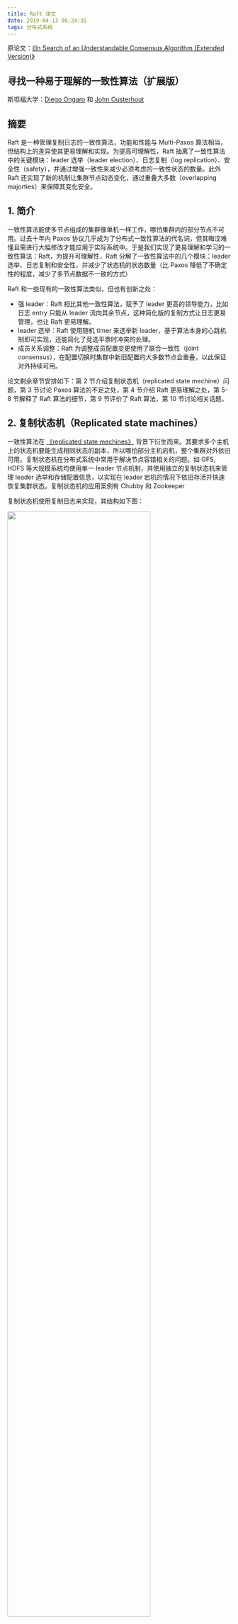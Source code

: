 ```yaml
---
title: Raft 译文
date: 2019-04-13 08:24:35
tags: 分布式系统
---
```


原论文：[《In Search of an Understandable Consensus Algorithm (Extended Version)》](https://ramcloud.atlassian.net/wiki/download/attachments/6586375/raft.pdf)

<!-- more -->

## 寻找一种易于理解的一致性算法（扩展版）

斯坦福大学：[Diego Ongaro](https://ongardie.net/diego/) 和 [John Ousterhout](https://web.stanford.edu/~ouster/cgi-bin/home.php)

## 摘要

Raft 是一种管理复制日志的一致性算法，功能和性能与 Multi-Paxos 算法相当，但结构上的差异使其更易理解和实现。为提高可理解性，Raft 抽离了一致性算法中的关键模块：leader 选举（leader election）、日志复制（log replication）、安全性（safety），并通过增强一致性来减少必须考虑的一致性状态的数量。此外 Raft 还实现了新的机制让集群节点动态变化，通过重叠大多数（overlapping majorties）来保障其变化安全。



## 1. 简介

一致性算法能使多节点组成的集群像单机一样工作，哪怕集群内的部分节点不可用。过去十年内 Paxos 协议几乎成为了分布式一致性算法的代名词，但其晦涩难懂且需进行大幅修改才能应用于实际系统中。于是我们实现了更易理解和学习的一致性算法：Raft，为提升可理解性，Raft 分解了一致性算法中的几个模块：leader 选举、日志复制和安全性，并减少了状态机的状态数量（比 Paxos 降低了不确定性的程度，减少了多节点数据不一致的方式）

Raft 和一些现有的一致性算法类似，但也有创新之处：

- 强 leader：Raft 相比其他一致性算法，赋予了 leader 更高的领导能力，比如日志 entry 只能从 leader 流向其余节点，这种简化版的复制方式让日志更易管理，也让 Raft 更易理解。
- leader 选举：Raft 使用随机 timer 来选举新 leader，基于算法本身的心跳机制即可实现，还能简化了竞选平票时冲突的处理。
- 成员关系调整：Raft 为调整成员配置变更使用了联合一致性（joint consensus），在配置切换时集群中新旧配置的大多数节点会重叠，以此保证对外持续可用。

论文剩余章节安排如下：第 2 节介绍复制状态机（replicated state mechine）问题，第 3 节讨论 Paxos 算法的不足之处，第 4 节介绍 Raft 更易理解之处，第 5-8 节解释了 Raft 算法的细节，第 9 节评价了 Raft 算法，第 10 节讨论相关话题。



## 2. 复制状态机（Replicated state machines）

一致性算法在 [《replicated state mechines》](<https://www.cs.cornell.edu/fbs/publications/SMSurvey.pdf>) 背景下衍生而来。其要求多个主机上的状态机要能生成相同状态的副本，所以哪怕部分主机宕机，整个集群对外依旧可用。复制状态机在分布式系统中常用于解决节点容错相关的问题。如 GFS, HDFS 等大规模系统均使用单一 leader 节点机制，并使用独立的复制状态机来管理 leader 选举和存储配置信息，以实现在 leader 宕机的情况下依旧存活并快速恢复集群状态。复制状态机的应用案例有 Chubby 和 Zookeeper

复制状态机使用复制日志来实现，其结构如下图：

 <img src="https://images.yinzige.com/2019-04-09-152316.jpg" width=80% />

> 图1：复制状态机结构图。一致性算法管理的是记录客户端状态命令的日志，多台状态机以相同的顺序执行日志中相同的命令，从而产生相同的输出，保持状态一致性。

复制状态机通常基于复制日志实现，如上图中每台服务器（节点）都保存着存储一系列命令的日志，各自日志中的**命令相同**且**顺序一致**，所以多个节点执行系列命令的结果都是**相同的**，因此状态机的状态才能保持一致。

**保持复制相同日志**就是一致性算法的工作了。某个节点的一致性模块负责接收来自客户端的命令并将其写入自己的日志，同时它还要和其余服务器上的一致性模块进行通信以确保每条命令都以同一顺序写入它们的日志中，即使部分节点已宕机。一旦命令被正确复制，其余节点上的状态机都会以相同顺序应用日志中的命令，并将输出返回给客户端。最终使得多个节点组成的集群就像一台独立且高可靠的状态机。

实际应用中的一致性算法大多有如下特性：

- **安全性保证（绝不返回错误的结果）**：在所有非拜占庭错误下，比如网络延迟、网络分区、丢包、包冗余和包乱序等情况下都要保证安全性。
- **可用性保证**：只要集群中大多数节点正常运行、能相互通信、能与客户端通信，就要保证可用性，因此在 5 个节点的集群中要能容忍 2 个节点不可用。节点不工作即认为不可用，随后它们可能恢复正常存储并重新加入集群。
- **日志的一致性不依赖于时序性**：时钟出错或超高延迟等最坏情况下才会引起可用性问题
- **尽快响应命令的执行**：通常一条命令需尽快在大多数节点响应 RPC 后响应客户端，少部分慢节点不能成为整个系统的性能瓶颈。



## 3. Paxos 的不足之处

一言以蔽之：Paxos 虽然高效，但过于晦涩难懂。在工程应用中还需进行大量结构调整。



## 4. 更易于理解的设计

Raft 的几个设计目标：

- 易于实现并应用在实际系统的开发中
- 所有情况下保证安全性，大多数情况下保证可用性
- 大部分操作要保证高效
- 最重要也最困难的目标：提升可理解性

Raft 使用两种方式提高可理解性：

- 分解子问题：将一致性问题分解为 leader 选举、日志复制和安全保障。
- 减少待考虑的状态数量来简化状态空间：尽可能加强系统一致性并降低不确定性。



## 5. Raft 一致性算法

Raft 是一种用来管理第 2 节所述复制日志的算法。下边的图 2 简要总结了算法内容以便参考，图 3 列出了 Raft 的原则和特性。图中内容将在本节介绍。

Raft 通过选举产生 leader 并让其全权管理复制日志来实现一致性。leader 接收来自客户端的日志条目（log entries），并将这些日志复制到其余节点，同时 leader 还要在保证安全时告知其他节点将日志应用到他们的状态机中。单一 leader 极大简化了复制日志的管理工作，比如它无需和其他节点商议就能决定将新日志放到什么位置，并且限制了数据只能从 leader 流向其余节点。当 leader 不可用后其他节点可重新选举出新 leader

通过单一 leader 的机制，Raft 将一致性问题分解为 3 个独立的子问题：

- leader 选举：当现有 leader 不可用时要选举出新 leader
- 日志复制：leader 需接收客户端的请求命令，随后复制到集群中的其他节点，并强制要求其余节点日志与自己保持一致
- 安全性保证：Raft 保证数据安全源于如下的状态机特性（原文图 3）：任意一个节点在自己的状态机上应用了一条确定的日志，那其他节点的状态机在同一日志索引上不会应用不同的日志（**5.4**）：

|                   原则                   |                             解释                             |
| :--------------------------------------: | :----------------------------------------------------------: |
|  选举安全原则（Leader Election Safety）  |             每个任期内最多有一个 leader 会被选出             |
|         Leader Append-Only 原则          | leader 绝不能覆盖或删除自己的日志，对新日志只能进行 append 操作 |
|       日志匹配原则（Log Matching）       | 若两份日志在某个**相同索引**位置上条目的**任期也相同**，就认为从两份日志从头到这个索引间的日志都相同。 |
| Leader 完整性原则（Leader Completeness） | 若一条日志在某个任期内已提交（**commited**），那它也一定会出现在所有更高任期的 Leader 中 |
|  状态机安全原则（State Mechine Safety）  | 若一个节点的状态机应用（**applied**）了给定索引位置的日志，那其余节点在相同索引位置应用的必定也是相同的日志。 |

> 图3：Raft 无时无刻都能保障以上特性。



如下 4 个小点是关于 Raft 的简要总结（不包含节点身份变更和日志复制的细节）（原文图 2）

**（1）节点的状态**

|     状态      |                  所有节点均持久化存储的状态                  |
| :-----------: | :----------------------------------------------------------: |
| `currentTerm` |     节点已知的最后一个任期号（首次启动后从 0 开始递增）      |
|  `votedFor`   |        当前任期内获得选票的候选人 id（没有则为 null）        |
|    `log[]`    | 日志条目集合，每个条目包含：待执行的命令、收取日志时 leader 的任期号 |

|     状态      |                  所有节点上经常变更的状态                  |
| :-----------: | :--------------------------------------------------------: |
| `commitIndex` |    节点上已知的最大 **commited** 日志索引（从 0 自增）     |
| `lastApplied` | 节点上最后一条被状态机 **applied** 的日志索引（从 0 自增） |

|      状态      |         leader 中易变更的状态（选举后会重新初始化）          |
| :------------: | :----------------------------------------------------------: |
| `nextIndex[]`  | 对其他节点，分别记录下一个要发送的日志索引（初值为 leader 最后一条日志的索引 +1） |
| `matchIndex[]` | 对其他节点，分别记录已成功 **replicated**（复制）的最大日志索引（从 0 自增） |



**（2）Append Log RPC**

此 RPC 用于 leader 向其余节点复制日志、发送心跳请求。

|      入参      |                             注释                             |
| :------------: | :----------------------------------------------------------: |
|     `term`     |                     leader 自己的任期号                      |
|   `leaderId`   | leader id，便于  follower 节点将客户端请求重定向给 leader 处理 |
| `prevLogIndex` |                   新日志的上一条日志的索引                   |
| `prevLogTerm`  |                   prevLogIndex 日志任期号                    |
|  `entries[]`   | 要存储的日志数据（心跳请求的日志为空，为提升效率可能一次发送多条） |
| `leaderCommit` |                    leader 的 commitIndex                     |

| 返回值 |                             注释                             |
| :----: | :----------------------------------------------------------: |
| `term` |    follower 的 currentTerm，用于 leader 更新自己的任期号     |
| `succ` | 若 follower 在 `prevLogIndex` 和 `prevLogTerm` 处的日志都一致则为 true |

RPC 被调用方（followers）需实现：

- 若 term < currentTerm 则 succ 返回 fasle**（5.1）** // 已有更新 leader
- 若在 prevLogIndex 处日志的任期号与 prevLogTerm 不一致，则返回 false**（5.3）** // 日志不一致
- 若已存在的日志和新日志冲突（索引相同，任期不同），则删除本条及随后的所有日志条目**（5.3）** // follower 本地日志过旧，强制更新
- Append 任意本地不存在的新日志
- 若 leaderCommit > commitIndex，则将 commitIndex 重置为 leaderCommit 和自己最新日志索引中较小的一个值。



**（3）RequestVote RPC**

此 RPC 用于候选人发起投票，征集选票。

|      入参      |                  注释                   |
| :------------: | :-------------------------------------: |
|     `term`     |             候选人的任期号              |
| `candidateId`  |                候选人 id                |
| `lastLogIndex` |  候选人节点上最新日志的索引**（5.4）**  |
| `lastLogTerm`  | 候选人节点上最新日志的任期号**（5.4）** |

|     返回值     |                        注释                        |
| :------------: | :------------------------------------------------: |
|     `term`     | follower（选民）的任期号，用于候选人更新自身任期号 |
| `voteGrandted` |               赢得本张选票则为 true                |

RPC 的被调用方（选民 followers）需实现：

- 若 term < currentTerm 则不投票，返回 false**（5.1）** // 已有更新的 leader
- 若 votedFor 为 null 或为 candidateId，且候选人的日志和自己的一样新，则投票返回 true**（5.2，5.4）** 



**（4）所有节点需准从的规则**

**全部节点：**

- 若 `commitIndex` > `lastApplied`：将 lastApplied 自增 1，同时在状态机上执行 `log[lastApplied]` 日志命令**（5.3）**
- 如果 RPC 请求或返回的 `term T > currentTerm`：将 currentTerm 重置为 T，并自降身份为 follower**（5.1）**

**对于 Follwers：**

- 响应 leader 和 candidate（候选人）的 RPC 请求
- 若选举超时还未收到 leader 心跳，也没收到候选人的投票请求，则自抬身价为候选人

**对于候选人：**

- 成为候选人后开始选举：
  - currentTerm 自增 1
  - 给自己投一张选票
  - 重置选举超时定时器
  - 向其余节点发起 RequestVote RPC
- 若收到了大多数节点的选票：升级为 leader
- 若收到了来自新 leader 的 AppendEntries RPC：降级为 follower
- 若本轮选举超时，开启下一轮选举

**对于 Leader：**

- 成为 leader 后向其余节点发送心跳 RPC 请求，并在无日志请求的空闲时段重复发送心跳请求以防 followers 超时**（5.2）**
- 接收到来自客户端的命令后，将其 Append 到本地日志，当该日志被状态机成功应用后再响应客户端**（5.3）**
- 若 follower 最后一条日志索引 >= `nextIndex`，则 leader 对 `nextIndex` 开始的日志发起 Append Log RPC
  - 若 RPC 调用成功：更新相应 follower 的 `nextIndex`, `matchIndex`**（5.3）**
  - 如 RPC 因为日志不一致导致调用失败：自减 `nextIndex` 再重试**（5.3）** 
- 若存在 N 满足 <u>N > commitIndex</u>，同时大多数节点满足 <u>matchIndex[i] >= N</u>，并且 <u>log[N].term == currentTerm</u>：直接将 `commitIndex` 重置为 N**（5.3，5.4）**



### 5.1 Raft 基础

一个 Raft 集群包含多个服务器节点，比如典型的集群有 5 个节点，能容忍 2 个节点不可用。任何时刻任意节点的状态只会有三种身份：leader，follower，candidate，通常集群中只会有 1 个 leader，其余节点均为 follower，其身份转换如下图 4：

- leader 处理所有客户端的请求：若客户端请求了 follower 那 follower 会将请求重定向给 leader 处理

- follower 是被动响应的：它们不会发起任何请求，只会响应来自 leader 或候选人的请求
- 候选人身份只会在 **（5.2）**中选举新 leader 时才会用到

三种身份更迭如下图4：

 <img src="https://images.yinzige.com/2019-04-10-095432.jpg" width=60% />

> 图4：节点身份转变过程。follower 只响应其余节点的请求，如果它在超时时间内未收到任何请求或心跳，则转变为候选人并开始新一轮选举。候选人如果收到大多数节点的选票则升级为 leader。而 leader 会保持 leader 身份直到自己宕机。

如下图 5，Raft 将集群时间换分割成多个任意长度的任期，任期使用连续**整数**标识，即任期号。每次任期都始于选举，如果候选人引得了选举**（5.2）**，则它会变为下一任期的 leader。一些特殊情况下，选票可能被多个候选人瓜分导致未选出 leader，即当前任期内无 leader，不过此情形仅持续很短时间就开始下一轮选举。Raft 能保证任一任期内至多有一个 leader



 <img src="https://images.yinzige.com/2019-04-10-095842.jpg" width=60% />

> 图5：Raft 将集群时间划分成多个连续的任期，每个任期均始于选举。在选举成功后，单一 leader 会管理集群直到任期结束。有些选举会因为任期结束都还未选出 leader 而失败，会导致该任期内无 leader。

不同节点在不同时间内可观察到任期变更，某些情况下节点也可能不知道发生了 leader 选举，甚至感知不到整个任期。Raft 的任期发挥了逻辑时钟的作用，让节点能检测过期信息比如过期的 leader。每个节点都会维护一个 `currentTerm` 数字，它只会单调递增。在节点间通信时会交换彼此的 `currentTerm`：

- 若一个节点任期号比另一个小，那它会将自己的任期号更新为较大的一个
- 若 **leader 或候选人**发现自己的任期号**过期**了，那它会降低身份变为 follower
- 若节点收到的请求对应的任期号已过期，则拒绝处理此请求

节点间通过 RPC 通信，基本的一致性算法只需要  2 种 RPC：

- RequestVote RPC：在候选人开始发起选举时调用**（5.2）**
- AppendEntries RPC：在 leader 复制日志或发送心跳到其他节点时调用**（5.3）**

第 7 节会添加在节点间传输快照的第三种 RPC。当 RPC 调用未及时返回则节点会重试调用，而且通常会将多个调用并行化以提高性能。



### 5.2 Leader 选举

Raft 使用心跳机制来触发 leader 选举。当集群刚启动时节点都是 follower 身份，只要收到 leader 或候选人的有效 RPC 调用，节点就会继续保持 follower 身份。leader 会定期发送心跳（无条目的空日志 AppendEntries RPC）给所有 follower 来维持自己的 leader 身份，如果某个 follower 在**选举超时**时间段内都未收到来自 leader 的任何调用，则认为 leader 已失效并成为候选人开启新一轮 leader 选举。

选举开始，follower 自增自己的任期号并升级为候选人身份，它会先投自己一票，随后并行地向其余节点发起 RequestVote RPC 调用，它会继续保持候选人身份直到下述情形发生：

- 它在本轮选举中赢得多数票

  如果候选人在一轮选举中获得了全部节点中大多数节点的选票，就算赢得本轮选举。每个节点依照先来先服务（first-come-first-served）的原则（5.4 对新加额外的限制），在每轮选举中最多投一个候选人。因此 **大多数原则** 能确保每轮选举最多选只会有一个候选人会获胜。一旦候选人赢得选举成为了新 leader，它就会发送心跳给其余节点来树立自己的领导地位，以阻止新一轮选举。

- 已有其他节点成为 leader

  候选人在收集选票时可能会收到其他已成为 leader 的节点发来的 AppedLog RPC 请求：

  - 若请求任期不小于自己的任期号，那就认可对方的 leader 身份，自己降为 follower
  - 若请求中的任期比自己的小，则拒绝响应调用并继续保持自己的候选人身份

- 选票被瓜分，选举超时后还未选出 leader

  若多个 follower 同时变更为候选人，那选票可能会被瓜分导致没有一个候选人能收到大多数选票。这种情况下多个候选人会在选举超时后分别开启下一轮选举，继续向其他节点发起 RequestVote RPC 请求。然而如果没有额外机制来分配选票，这种情况会周而复始地发生。

  Raft 使用**随机的选举超时时长**来避免出现选票被瓜分的情况，就算出现了也能很快解决。为了从根源上阻止选票被瓜分，各候选人的选举超时时长是从固定的时长区间（如 150-300ms）中随机选取的，这种机制保证多数情况下只有一个候选人超时，随后赢得选举并在其他候选人选举超时前发送心跳请求。同样的，每个候选人在开启新一轮选举前都要随机重置自己的选举超时时长，超时再重启下一轮选举。此种随机超时机制能有效避免选票被瓜分的情况。

  随机选举超时机制不仅容易理解和实现，而且明确高效。



### 5.3 日志复制

一旦成功选举出 leader，它就开始接收并处理客户端请求，每个请求都包含一个状态机要执行的命令。leader 会将此命令 append 到本地日志，随后向其余节点发起 AppendEntries RPC 请求来 replicate（复制）该命令日志。当日志成功复制后（如下详述），leader 的状态机才会应用本条日志并将执行结果返回给客户端。若 followers 不可用或发生了网络丢包，leader 会无限次重试调用 AppendEntries RPC（即使已将执行结果响应给了客户端），直到 followers 成功存储所有的日志条目。

 <img src="https://images.yinzige.com/2019-04-10-145221.jpg" width=65% />

> 图6：日志由有序序号标识的日志条目组成。每个条目包含创建时 leader 的任期号（图中盒子编号）、要应用到各自状态机的命令。日志条目的可提交（commited）状态标识它可安全应用到状态机。

日志的组织方式如上图。每条日志会记录：

- 状态机命令
- leader 接收到此命令时的任期号：用于检测不同节点上该日志的一致性，还能保证图 3 列出的部分特性
- 索引：每条日志都有一个整数索引值标识其在日志中的位置

leader 决定何时将日志应用到状态机上是安全的，此时日志状态为**已提交（commited）**。Raft 能保证已提交的日志会持久化存储，最终都都会应用到集群中可用的状态机上。一旦 leader 创建的日志条目已在大多数节点上成功复制，那这条日志是已提交状态，比如图 6 中的条目 7（leader、2、4 共三个节点都已成功复制），同时意味着 leader 节点上该条日志前的所有日志都是已提交状态，即使有些日志是前任 leaders 创建的（**5.4**）。leader 会维护它所知已提交日志的最大索引 `commitIndex`，在以后调用 AppendEntries RPC 请求时会将此索引带上以便让其他节点知道 leader 的提交位置。当 follower **被告知**某条日志为已提交状态，即可安全地在本地状态机上应用该日志。

Raft 的日志机制保证了不同节点上日志的一致性，此机制降低了系统复杂度，让系统行为变得可预测，同时也保障了安全（图 3 的安全性原则）

Raft 维护了以下特性：若在不同日志中，两条日志的索引号、任期号都一致，则：

- 它们存储的**命令是一致的**：是因为 leader 在一个任期的一个日志索引上只存储一条日志，而且此后该条日志的位置不再修改，所以固定索引的日志值是不变的。
- 它们在该条**之前的所有日志都是一致的**：由 leader 的一致性检查保证：leader 在复制日志发起 AppendEntries RPC 请求时会将上一条日志的索引 `prevLogIndex`、任期号 `prevLogTerm` 传入用于一致性检查。若 follower 在日志中没有发现相同索引、相同任期号的条目，则拒绝接收此次新日志。

  日志的一致性检查总结：集群初始状态的空日志是满足日志匹配原则（Log Matching Property），此后的一致性检查保证了新增日志后仍然是匹配的。因此只要 leader 收到 AppendEntries RPC 成功返回，就认为该 follower 的日志与自己的一致。

正常情况下，leader 和 followers 的日志是保持一致的，即 AppendEntries 一致性检查不会失败。然而，leader 宕机后很可能造成日志不一致（旧 leader 可能还没来得及将它的日志条目全部复制给 followers），不一致程度会随着 leader 和 follower 的一些列崩溃而愈发严重。

下图是 followers 日志和新 leader 不一致的情形：follower 的日志可能比现有 leader 的日志更少，也可能更多，这部分错开的日志可能在多个任期内都一直存在。

 <img src="https://images.yinzige.com/2019-04-11-021842.jpg" width=60% />

> 图7：当新 leader 当选时 followers 状态可能是（a-f），每个盒子即一条日志，盒子编号是该条日志的任期号。顶部是 leader 日志条目，其他：
>
> - a，b：follower 可能丢失部分日志
> - c，d：follower 本地可能 uncommited 的日志
> - e，f：follower 可能既缺少本该有的日志，也多出额外的日志
>
> 比如 f 场景：2 号任期 leader 新增的日志还没提交就宕机了，随后很快重启并被选举为任期 3 的 leader，继续接收请求新增日志。然而在 3 号任期内日志还没来得及提交就又宕机了。

在 Raft 中，leader 通过强制 followers 复制自己的日志来处理日志不一致的问题，即 follower 上有冲突的日志会被直接重写，**5.4** 节会增加额外机制来保证此操作是安全的。

为保证 follower 的日志和自己一致，leader 必须对比查找与 follower 最后一条相同的日志，删除 follower  在该位置后的所有日志，随后发送自己在该位置后的所有日志给 follower，从而保证日志一致性。

以上操作都在 AppendEntries RPC 做一致性检查时完成，leader 对每个 follower 都维护了 `nextIndex`，标识下一个要发送给 follower 的日志索引。当 leader 刚启动时，会将所有 `nextIndex` 重置为本地最后一条日志的索引加 1

若某个 follower 的日志与 leader 不一致（ follower 日志超前）：那下次 AppendEntries RPC 一致性检查会失败，随后 leader 递减该 `nextIndex` 再次调用，直至 leader 和 follower 的日志匹配成功。匹配成功后，follower 要删除该匹配点之后的所有日志，再 append leader 在匹配点后的日志（强制同步）。当 AppendEntries RPC 调用成功后，follower 的日志就和 leader 保持一致，直到该 leader 的任期结束。

> 算法实现时可通过减少 AppendEntries RPC 调用失败的次数进行优化。如 follower 在拒绝调用后，可记录下冲突日志的任期号，在该任期内存储的第一条日志索引。有了这些信息，leader 能增加 nextIndex 直接跳过该任期内的所有冲突日志，如此仅需一次 AppendEntries RPC 调用而非多次。

在这种机制下，leader 在任期内无需额外的操作来保证日志的一致性，它只需要处理常规操作，日志就能自动地在 AppendEntries RPC 一致性检查失败时趋于一致。

日志复制机制证实了第 2 节中的一致性特性：只要集群中的大多数节点正常工作，Raft 就正常 accept，replicate 和 apply 新日志。通常情况下，一条新日志能在一轮 RPC 调用中就复制到大多数节点上，所以单个低性能的慢 follower 不会影响到集群性能。

### 5.4 安全性

前两小节详述了 Raft 的 leader 选举和日志复制两种机制，截止目前还不能完全保证每个节点的状态机都会以相同顺序执行相同命令（能保证各节点的日志一致性）。如 leader 提交某些日志时某个 follower 不可用，之后该 follower 被选举成新 leader，会覆盖这些自己未接收到的日志，最终导致多台状态机执行的命令序列不一致。（解决办法：引入新机制，保证后续新 leader 一定含有之前 leaders 提交的所有日志）

本节在 leader 选举时加入限制措施继续完善 Raft 算法，这些选举限制能确保每个任期的 leader  都存有前任 leaders 的所有已提交日志（图 3 中的 Leader 完整性原则）。这一选举限制让日志提交的规则更为清晰。本节最后会用草图说明 leader 完整性原则是如何纠正各状态机行为的。

#### 5.4.1 选举限制

在所有基于 leader 的一致性算法中，leader 最终都要存储所有已提交的日志。不过在一些算法中，如 Viewstamped，节点即使不存储所有已提交的日志也可被选举为 leader，是因为这些算法有额外机制来找到缺失的日志并传送给新 leader，这一过程会在选举时完成或选举后立即开始，不幸的是，这种机制过于复杂。Raft 用更简单的方式保证所有前任 leaders 提交的日志在选举时都会出现在新 leader 中，而不是要传输旧日志。因此日志只会有一个流动方向：从 leader 流向 followers，并且 leader 从不覆盖或删除已有日志。

Raft 通过投票来防止**不含全部已提交日志**的候选人赢得选举。候选人为了获胜需与大多数节点通信，这意味着每条已提交的日志至少会出现在一个节点上。若它的日志至少和大多数节点的**一样新**（下述），就说明它存有全部已提交日志。RequestVote RPC 需实现：RPC 请求参数会带上候选人的日志信息，若投票节点的日志比候选人的还新则不投票。

Raft 通过比较两份日志中**最后一条日志**的索引、任期来比较新旧：

- 任期不同，则任期更大的日志新
- 任期相同，则索引更大的日志新



#### 5.4.2 提交前 leaders 任期内的日志

如 **5.3** 所述，当日志被大多数节点存储后 leader 才会认为该条日志是已提交的。如果 leader 在提交日志条前宕机，以后的新 leader 会尝试继续复制该条日志。不过新 leader 无法断定已存在于大多数节点上的日志是否真的已被提交。如图 8 (c) 中 S1 可能已将日志复制到大多数节点，但依旧可能被 (d) 中 S5 的日志覆盖。

 <img src="https://images.yinzige.com/2019-04-11-101454.jpg" width=70% />

> 图8：如上的时序图说明，为什么新 leader 不能判断之前任期内的日志的提交状态：
>
> - (a)：S1 作为 2 号任期的 leader 将索引为 2 的日志复制到节点 S2 上 
>
> - (b)：S1 宕机。S5 获得来自 S3、S4 及自己共三张多数票，成为 3 号任期新 leader，随后在本地索引 2 上存储新日志。
>
> - (c)：S5 宕机。S1 重启，获得 S2、S3 的选票后重新选为 4 号任期 leader，继续复制索引 2 上的日志。
>
> 此时，任期号为 2 的日志已成功复制到（replicated）大多数节点（S1、S2、S3），但这条日志未提交（uncommitted）
>
> - (d) / (e)
>   - (d)：若 S1 再次宕机。S5 能被 S2、S3、S4 选为新 leader，并将自己在 3 号任期还没来得及提交的日志强制覆盖到其他节点。
>   - (e)：若 S1 在宕机前将**自己任期内的新日志**复制给了大多数节点（S2、S3），那后面产生的新日志就会被提交，从而导致 S5 不会赢得选举（日志旧 3 < 4），由此它之前的日志条目也已提交。

为解决图 8 中的问题，Raft **不会单纯地统计<u>前任期内</u>的某条日志的副本数来决定是否要提交**。只有**<u>当前任期内</u>**的日志能统计副本数来判断是否已提交。一旦前任期内的日志以这种方式提交，因为日志匹配特性，该日志之前的所有日志都会被间接提交。（理解：从第一任期 leader 开始，通过判断自己的一条新日志是否已被大多数节点复制来判断是否已提交。之后 RPC 进行日志的一致性检查保证了 follower 的日志与自己匹配。由此迭代，后边的新 leader （旧 follower）也会保存有旧 leader 的所有已提交日志）

Raft 在复制之前任期内的日志时，会保留旧的任期号，这使日志提交更为复杂。但在其他一致性算法中，同样复制场景则会使用新的任期号。Raft 为已提交的日志维护了旧的任期号，因此在对比日志时更为简单，也让新 leader 发送更少的之前任期日志。



#### 5.4.3 安全性证明

如上给定了完整的 Raft 算法，本节将讨论 leader 完整性原则（**9.2** 详述）。通过反证法，假设完整性原则不存在，推导出会引发的矛盾。假设任期 T 的 leaderT 在自己任期内提交了一条日志，但本条日志未保存在随后的新 leader 中，比如任期 T 随后任期是 U，leaderU 上未保存该条 leaderT 提交的日志：

 <img src="https://images.yinzige.com/2019-04-11-145954.jpg" width=50% />

> 图9：若节点 S1（任期 T 的 leader）在任期内提交了一条新日志，而 S5 在紧随的任期 U 内选为了新 leader，所以至少必有一个节点（S3）既接收了 leaderT 的新日志，还给 S5 投了一票。

1. leaderU 肯定缺少 leaderT 已提交的那条日志（leader 不会覆写或删除日志）
2. leaderT 成功将日志复制到大多数节点上，同时 leaderU 赢得了大多数节点的选票。因此至少会有 1 个节点（**voter**）及接收了 leaderT 发来的日志，还给 leaderU 投了一票。
3. voter 一定是先收到 leaderT 的日志，再给 leaderU 投票的。如果先收到 leaderU 的投票请求，则会因为 `T <  U` 直接拒绝 leaderT 的日志 AppendEntries RPC
4. voter 在投票给 leaderU 时依旧会把该日志存下来，因为基于假设，T 任期后的任何 leader 都应包含该日志。leader 不删日志，而 follower 只会在与 leader 日志冲突时才删除自己的日志。
5. voter 给 leaderU 投了票，那 leaderU 的日志至少和 voter 的一样新。**矛盾 1：leader 日志更旧，voter 不应该投票**
6. 首先，若 voter 和 leaderU 的最后一条日志任期号一致，leaderU 的日志至少和 voter 的一样长。**矛盾2：leaderU 的日志中并不包含 leaderT 复制到 voter 的那一条，不应该一样长**
7. 否则，leaderU 最后一条日志的任期号就一定比 voter 的大，也定比 T 大，因为 voter 的最后一条日志任期号最小都是 T（保存有任期 T 提交的日志）。创建了 leaderU 上最后一条日志的上一任 leader，一定也保存了已提交的日志（基于假设）。由日志匹配原则，leaderU 的日志一定包含已提交的日志。**矛盾 3：leaderU 未包含前一任 leader 已提交的日志**
8. 矛盾论点推导完毕。根据反证法可得出：任期比 T 大的 leader 一定包含有任期 T 内提交的所有日志。
9. 日志匹配原则保证了下一任新 leader 也会包含被间接提交的日志。如图 8 (d) 中索引为 2 的日志

 通过 leader 完整性原则，能证明图 3 中的状态机安全原则成立。即某个节点将给定索引的日志应用到自己的状态机上，那其他节点在同一索引不可能应用其他日志。节点在应用某条日志到状态机时，那它在该条日志前的日志必定和 leader 一致，而且都处于已提交的状态。考虑在节点上应用的一条指定索引位置日志的最小任期号，Log 完整性原则能保证更高任期的 leaders 会存储相同的日志，即之后任期里某个索引位置的体质条目值也是相同的。由此，证明了状态机的安全特性。

最后，Raft 要求节点按日志索引顺序地应用条目到状态机，结合状态机安全特性来看，可知所有节点会以相同顺序将相同日志应用到各自的状态机上。



### 5.5 Follower 和 Cadidate 崩溃

到目前只讨论了 leader 崩溃的情况，相比之下 follower 和候选人崩溃后的处理简单得多，二者处理方式相同：崩溃后，发来的 AppendEntries RPC 和 RequestVote RPC 都会调用失败，对于这种失败 Raft 直接无限次重试调用。

如果崩溃节点重启，那对它的 RPC 调用完全可以成功。若节点完成了 RPC 调用，但还没来得及响应就已崩溃，那等它重启后会再次接收到相同的 RPC 请求，由于 Raft 中的 RPC 调用是幂等的，不会造成什么问题。比如 follower 收到对一个已经保存了的日志的 AppendEntries RPC 请求，它会直接忽视该调用。



### 5.6 时序性和可用性

Raft 的安全性不能依赖时序性（timing）来保证：系统不能因某些操作过快或过慢导致给客户端返回了错误的结果。但是，可用性（系统能及时响应客户端请求）是无可避免地要依赖时序性的。比如 RPC 调用时长比节点故障间隔（正常工作时长）还大，即每次调用还没成功就又宕机了，会导致候选人没有足够的时间赢得选举，而 Raft 没有可用的 leader 是无法工作的。

leader 选举是 Raft 对系统时序要求最高的地方，不过只要系统满足以下原则，Raft 就能选出并保持一个稳定的 leader：

> broadcastTime 广播时间 << electionTimeout  选举超时时间 << MTBF 平均故障间隔时间

broadcastTime 是向其余节点开始并行调用 RPC 到收到响应的平均时间，electionTimeout 是 **5.2** 所述的选举超时时间，MTBF 则是节点失效间隔（正常运行时长）的平均时间。

- broadcastTime 应比 electionTimeout 小一个数量级，才能让 leader 能及时发送心跳信息给 followers 以防它们发起新选举，通过随机生成的 electionTimeout 能让选票被瓜分的概率极低。

- electionTimeout 应比 MTBF 小多个数量级，才能让系统稳定运行。当 leader 崩溃后系统也只是在选举超时时段内不可用，我们系统不可用的时间只占运行时间的一小部分。

broadcastTime 和 MTBF 的大小由系统环境决定，不过 electionTimeout 是由我们选定的。Raft 的 RPC 要求被调用方数据存储要可靠，即 broadcastTime 约在 0.5-20ms 范围内，具体是多少取决于系统的存储技术，对应的 electionTimeout 一般在 10-500ms 之间，而对应的 MTBF 时间则为几个月甚至更长。如上的三个时间量级才满足 Raft 时序性。



## 6. 集群成员变更

截止目前假定所有节点的配置都不会修改。而现实中偶尔还是要调整节点的配置，如替换宕机的节点、调整日志的复制级别等。可以先将整个系统下线，调整配置后重启上线，但会导致调整期间系统对外不可用。如果是人工手动调整配置，那操作失误也是有可能的。为避免这些问题，我们将配置调整集成到了 Raft 算法中。

为保障调整配置的安全，在调整期间一定不能出现同一时间选出两个 leader 的情况。不幸的是，无论用什么办法，节点的配置从旧转新的过程都是不安全的，不可能同时一次性调整好所有节点的配置，所以节点在调整配置期间会被分到 2 个不同的大多数群体：

 <img src="https://images.yinzige.com/2019-04-12-034501.jpg" width=60% />

> 图10：由于不同节点可在任何时间切换配置，导致节点直接切换配置是不安全的。
>
> 上图中，集群节点从 3 个增加到 5 个，不过在同一任期内与可能选举出 2 个不同的 leader，分别从旧配置节点 C_old 中选出，从新配置节点 C_new 中选出。

为保证安全，配置的调整需分成两个阶段。目前两阶段调整的方案有很多，一些系统在第一阶段直接将旧配置节点停用，不处理客户端请求，随后在第二阶段才加载新配置。在 Raft 中，集群先切换到称为 **joint consensus**的过渡配置，再切换到新配置。joint consensus 其实是新旧配置的组合：

- 日志依旧都会复制到新、旧配置的所有节点上
- 新旧配置的节点都能被选为 leader
- 针对选举和提交操作，要想赢得选举必须在新配置节点、旧配置节点中都获得大多数票

joint consensus 机制能让节点在保证安全的前提下切换配置，不仅如此，它还能让集群在切换配置时依然能对客户端提供服务。

 <img src="https://images.yinzige.com/2019-04-12-073737.jpg" width=60% />

> 图11：调整配置的时间线。虚线：创建日志但未提交；实线：最新提交的配置日志。
>
> leader 先自己创建 C_old,new 配置日志并将其复制到大多数节点（C_old 的大多数，C_new 的大多数）。之后它再创建 C_new 配置日志并提交给 C_new 的大多数节点。如此，C_old 和 C_new 做决策的时间点就被岔开了。

集群配置在复制日志中以特殊日志条目的形式进行存储和提交。上图 11 展示了集群配置变更的过程：

- 当 leader 接收到配置从 C_old 切换到 C_new 的请求时，它先将 joint consensus（图中 C_old,new）存储并复制给大多数节点。
- 一旦某个节点将更新的配置存到它的日志中，其后所有决策都使用该配置（节点使用的配置总是最新的，不管是否已提交）；即 leader 要用 C_old,new 的规则来决定何时提交 C_old,new 配置日志。如果 leader 崩溃，那新 leader 的配置不是 C_old 就是 C_old,new。在这一阶段，C_new 的配置不会应用。

- 一旦 C_old,new 被提交，C_old 和 C_new 在没有其他节点的允许下都不会生效。且由 leader 完整性原则只有包含 C_old,new 配置的节点才有资格被选为新 leader。现在 leader 可以安全地将 C_new 配置日志复制到集群中，当节点收到新的配置后即刻生效。
- 当 C_new 日志被提交后，旧配置节点就无关紧了。

如图 11 中，C_old 和 C_new 都无法单方面做出决策。由此保障了安全。

针对配置调整提出三个问题：

1. 新节点启动时不含日志，若以这种初始状态加入集群，那它得需要一段时间追平日志，追赶的时间内它还不能提交新日志。为避免该节点的可用性间隙，Raft 在配置调整前处于额外的一个阶段：这个阶段内新加入的节点没有投票权（虽然 leader 依旧会向它复制日志，但在选举时不把它算作大多数）。一旦新节点的日志与其他节点同步，就可以像上边那样调整配置了。

2. leader 的配置可能还是旧的，这种情况下一旦 leader 提交了 C_new 日志，就退位到 follower。这意为着在 leader 提交 C_new 日志的时间段内，leader 虽然管理集群但不管自己，虽然向大多数节点复制日志但不包括自己。C_new 提交后会发生 leader 更换，因为此时的 C_new 是新配置下能独立运行的最早时间点（C_new 下总是能选出新 leader）。在此之前，集群只能从 C_old 中选 leader

3. 移除不在 C_new 中的节点会扰乱集群。这部分节点收不到心跳，超时后可能发起选举，即用一个新任期号发起 RequestVote RPC 请求，这会让当前 leader 退回到 follower 状态。最终选出新 leader 后，移除的节点会再次超时…这个过程周而复始，降低了系统可用性。

   为解决此问题，当某个节点确信 leader 已存在的情况下，它会直接忽视 RequestVote RPC。若节点在最小选举超时时间内收到了 RequestVote RPC，它既不更新自己的当前任期号，也不投票。这种机制不会影响到正常的选举流程，每个节点在开始选举前都会等待最小选举超时时间，这避免了已移除节点的干扰：如果 leader 还能向集群中发送心跳，它就不会被更大的任期号所罢免。



## 7. 日志压缩

Raft 生成的日志会不断增长，但在实际系统中不会无限制增长。日志累积得越多，占用空间也就越多，回放耗时也就越长。如果没有额外机制来清理那些积累在日志中的过期数据，长此以往会引发系统可用性问题。

系统快照是最简单的日志压缩方式。整个系统状态会被写入快照（snapshot）并存储在可靠介质中，这是日志可放心地清理掉。在 Chubby 和 Zookeeper 都用到了快照技术，本节将介绍它在 Raft 中的应用。

记录日志增量来实现压缩，如日志清理（log cleanin）、日志结构合并树（log-structured merge tree）都是可行的。这些方案每次都只处理部分日志，均分了日志压缩的负载。它们先选一个积累了大量已删除或已覆写的数据区域，随后重写该区域内还活跃的数据，最后释放该区域。相比于简单的快照操作，以上操作需要额外的复杂机制来实现。状态机可实现 LSM Tree 来使用和快照相同的接口，而日志清除的工作就得 Raft 自己实现了。

 <img src="https://images.yinzige.com/2019-04-12-093049.jpg" width=60% />

> 图12：节点用快照替换了索引 1-5 的日志，该快照只存储目前的状态（以 x, y 为例）、日志最后的索引和任期号

上图便是 Raft 的基础快照思想：每个节点都维护了各自的快照信息，只有已提交的日志会被拍进快照，其中的主要工作是将节点状态完整地写入快照中。此外，Raft 还在快照中嵌入了少量 metadata：

- **last included index**：快照初的最后一条日志，即状态机最后应用的那条日志
- **last included term**：快照最后一条日志的任期号

metadata 中的这两个值，用于紧随快照的 AppendEntries RPC 进行日志一致性检查。为了让第 6 节的成员关系变更，该快照也会记录最后一条索引日志包含的配置。一旦节点完成快照存储，它可能会清理 last included index 之前的所有日志，之前的所有旧快照也要删除。

虽然节点一般都各自处理各自的快照，但 leader 必须时不时地给那些落后的 followers 发送自己的快照，这种发送操作一般发生在 leader 已丢弃了本该发送给 followers 的日志。好在一般情况下这种情况下不太可能发生：与 leader 保持同步的 follower 多半已复制本条日志，不过运行较慢的 follower 或新加入集群的节点不会有这条日志，此时通过网络发送快照的方式即可同步本条日志。

InstallSnapshot RPC：leader 调用它来向 follower 有序地发送日志 chunk 片段。

|        入参         |                      注释                       |
| :-----------------: | :---------------------------------------------: |
|       `term`        |               当前 leader 的任期                |
|     `leaderId`      | follower 用此来重定向客户端的请求给 leader 处理 |
| `lastIncludedIndex` |        快照中包含的最后一条日志的索引值         |
| `lastIncludedTerm`  |        快照中包含的最后一条日志的任期号         |
|      `offset`       |      标识此日志 chunk 在快照中的字节偏移量      |
|      `data[]`       |      从 offset 开始的二进制快照 chunk数据       |
|       `done`        |         如果是最后一份 chunk 则为 true          |

| 返回值 |                      注释                      |
| :----: | :--------------------------------------------: |
| `term` | 返回 currentTerm，用于 leader 更新自己的任期号 |

被调用方（follower）需实现：

1. 若 term < currentTerm 就立刻返回调用
2. 若是 offset 为 0 的首份 chunk，则新建快照
3. 从给定的 offset 开始将日志写入快照
4. 响应调用，之后只要 done 参数为 false 就等待接收更多 chunk
5. 保存快照文件，清理掉任何本地索引更小的日志
6. 若节点现有的日志条目和快照中的最后一条日志的索引、任期都相同，则保留其之后的日志并响应
7. 丢弃日志
8. 使用快照来重置状态机的状态（装载快照到集群配置）

> 图13：关于 InstallSnapshot RPC 的总结，快照会被分割成 chunk 块传输。follower 接收到 chunk 后可认为当前 leader 依旧存活，会重置选举超时计时器。

leader 使用新的 InstallSnapshot RPC 向过于落后的 follower 发送快照，如图 13 当 follower 收到此 RPC  发来的快照后，它得决定自己已有的日志怎么处理。

- 通常日志会包含一些节点没有的新信息，这种情况下 follower 会直接丢弃自己的日志，用收到的快照来代替，不然本地未提交的日志可能与快照发生冲突。
- 若由于传输错误等原因导致 follower 收到快照已是本地日志的前一部分，那它会将该前一部分日志删除，用快照代替，但之后的日志依旧保留。

每个 follower 都能在不知道 leader 情况时自己拍快照，这背离了 Raft 的强 leader 原则。不过我们认为这种背离是有用的。leader 是为了解决达成一致性时日志冲突而存在的，而拍快照时日志已一致，所以不会有冲突，由此拍快照时无 leader 介入也是可行的。不过数据依旧只有一个流动方向：从 leader 流动到 followers

我们也考虑过一种基于 leader 的快照方案：只有 leader 有权拍快照，随后将快照分发给 followers。此方案有 2 个大缺点：

- 每次发送快照给 follower 都会消耗大量的网络带宽：followers 本地已有该快照的所有原料，它们在本地拍快照肯定比从 leader 拍好传过来代价要小得多
- 这样会让 leader 实现起来更复杂：leader 需在向 followers 复制日志的同时将 snapshots 也发给它们，这样才不会阻塞新的客户端请求。

现在还有两个可能会影响快照性能的问题：

- 节点需要决定何时拍快照：若拍得太频繁，则会浪费大量的磁盘空间和网络带宽；若拍得不及时，就会面临磁盘空间耗尽的风险，而且重启后重建日志耗时也会更长。一个简单的解决办法是在日志增长到一个固定大小的阈值后就拍快照，只要此阈值比快照大小大得多，那拍快照对磁盘、带宽的压力就会小很多。
- 将快照写入磁盘会消耗一定时间：我们不希望节点因为写快照影响了正常操作。解决方案是使用**写时复制（copy-on-write）**技术，这样就可以继续接受新的更新请求而不会影响到快照。比如，状态机内置的函数式数据结构就原生支持写时复制，有的操作系统在底层支持（如 Linux 的 fork 操作）可用来拍下内存中的状态机的快照。



## 8. 与客户端的交互

本节描述 Raft 如何与客户端交互，比如客户端如何查找集群 leader、Raft 如何理解线性化语义，这些问题在大部分一致性系统中都存在，而 Raft 的解决方案也类似。

Raft 的客户端会将自己的所有请求都发送给 leader 处理，当客户端初次启动时，它会随机选择一个节点发送请求，如果此节点不是 leader，那节点会拒绝该请求并将它已知的 leader 信息返回（AppendEntries RPC 需带上 leader 地址），如果该 leader 早已宕机，那此请求会超时。客户端会再次随机选一个节点进行重试。

Raft 的设计目标之一是实现线性化语义（每次请求操作都立即执行，保证只执行一次）。然而到目前的实现中 Raft 会多次执行某个命令：当 leader 提交日志后还没来得及响应客户端就崩溃了，这时客户端会在新 leader 二次执行该命令。解决办法是客户端对每个请求命令都用唯一的序列号进行标识，leader 的状态机会追踪每个客户端的请求命令序号及其响应数据。若 leader 再次收到某个已执行过的命令，那就直接将响应返回而非二次执行。

只读（Read-Only）操作可以无需记录到日志而直接处理，但如果没有任何限制的话会有返回旧数据的风险：旧 leader 响应客户端只读操作时可能已被新 leader 作废，而它却不知。线性读操作一定不能返回旧数据，Raft 需使用两个额外的措施在不使用日志的前提下保证不返回旧数据：

- leader 必须拥有最新的一条已提交日志信息：leader 完整性原则已经能保证 leader 包含所有已提交的日志，但在任期开始时它可能并不知道哪些日志已经被提交了。为此每个 leader 在其任期开始时提交一条空的**无操作（no-op）**日志。
- 在处理只读请求时必须检查自己是否已被最新的 leader 罢免了（如果已选出新 leader 那它的数据就已经变旧了），Raft 让 leader 处理只读请求前先和大多数节点进行一次心跳交换来解决此问题。此外，leader 可通过心跳来实现租约机制，不过这种方案依赖时序性来保证安全性（假设时间误差有限）





## 9. 实现与评价

Raft 的可理解性比 Paxos 要好得多，正确性已得到证明，而性能与 Paxos 不相上下。



## 10. 相关工作

参考原论文或完整翻译即可。



## 参考

[GitHub: raft-zh_cn](<https://github.com/maemual/raft-zh_cn>)

[InfoQ: Raft 一致性算法论文译文](<https://www.infoq.cn/article/raft-paper>)